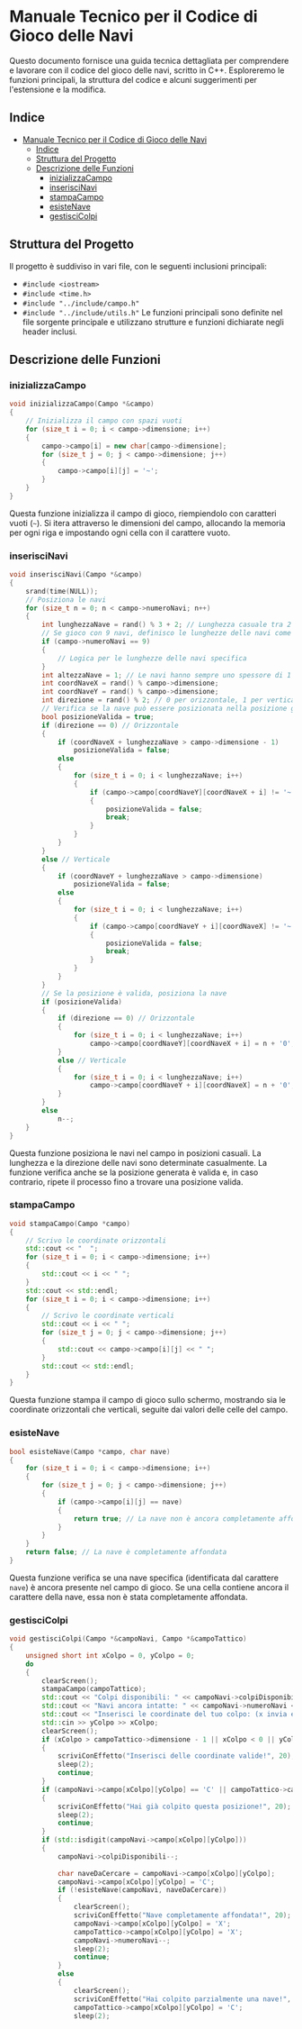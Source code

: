 # Manuale Tecnico per il Codice di Gioco delle Navi
Questo documento fornisce una guida tecnica dettagliata per comprendere e lavorare con il codice del gioco delle navi, scritto in C++. Esploreremo le funzioni principali, la struttura del codice e alcuni suggerimenti per l'estensione e la modifica.
## Indice
- [Manuale Tecnico per il Codice di Gioco delle Navi](#manuale-tecnico-per-il-codice-di-gioco-delle-navi)
  - [Indice](#indice)
  - [Struttura del Progetto](#struttura-del-progetto)
  - [Descrizione delle Funzioni](#descrizione-delle-funzioni)
    - [inizializzaCampo](#inizializzacampo)
    - [inserisciNavi](#inseriscinavi)
    - [stampaCampo](#stampacampo)
    - [esisteNave](#esistenave)
    - [gestisciColpi](#gestiscicolpi)
## Struttura del Progetto
Il progetto è suddiviso in vari file, con le seguenti inclusioni principali:
- `#include <iostream>`
- `#include <time.h>`
- `#include "../include/campo.h"`
- `#include "../include/utils.h"`
Le funzioni principali sono definite nel file sorgente principale e utilizzano strutture e funzioni dichiarate negli header inclusi.
## Descrizione delle Funzioni
### inizializzaCampo
```cpp
void inizializzaCampo(Campo *&campo)
{
    // Inizializza il campo con spazi vuoti
    for (size_t i = 0; i < campo->dimensione; i++)
    {
        campo->campo[i] = new char[campo->dimensione];
        for (size_t j = 0; j < campo->dimensione; j++)
        {
            campo->campo[i][j] = '~';
        }
    }
}
```
Questa funzione inizializza il campo di gioco, riempiendolo con caratteri vuoti (`~`). Si itera attraverso le dimensioni del campo, allocando la memoria per ogni riga e impostando ogni cella con il carattere vuoto.
### inserisciNavi
```cpp
void inserisciNavi(Campo *&campo)
{
    srand(time(NULL));
    // Posiziona le navi
    for (size_t n = 0; n < campo->numeroNavi; n++)
    {
        int lunghezzaNave = rand() % 3 + 2; // Lunghezza casuale tra 2 e 5
        // Se gioco con 9 navi, definisco le lunghezze delle navi come nel gioco originale
        if (campo->numeroNavi == 9)
        {
            // Logica per le lunghezze delle navi specifica
        }
        int altezzaNave = 1; // Le navi hanno sempre uno spessore di 1
        int coordNaveX = rand() % campo->dimensione;
        int coordNaveY = rand() % campo->dimensione;
        int direzione = rand() % 2; // 0 per orizzontale, 1 per verticale
        // Verifica se la nave può essere posizionata nella posizione generata
        bool posizioneValida = true;
        if (direzione == 0) // Orizzontale
        {
            if (coordNaveX + lunghezzaNave > campo->dimensione - 1)
                posizioneValida = false;
            else
            {
                for (size_t i = 0; i < lunghezzaNave; i++)
                {
                    if (campo->campo[coordNaveY][coordNaveX + i] != '~')
                    {
                        posizioneValida = false;
                        break;
                    }
                }
            }
        }
        else // Verticale
        {
            if (coordNaveY + lunghezzaNave > campo->dimensione)
                posizioneValida = false;
            else
            {
                for (size_t i = 0; i < lunghezzaNave; i++)
                {
                    if (campo->campo[coordNaveY + i][coordNaveX] != '~')
                    {
                        posizioneValida = false;
                        break;
                    }
                }
            }
        }
        // Se la posizione è valida, posiziona la nave
        if (posizioneValida)
        {
            if (direzione == 0) // Orizzontale
            {
                for (size_t i = 0; i < lunghezzaNave; i++)
                    campo->campo[coordNaveY][coordNaveX + i] = n + '0';
            }
            else // Verticale
            {
                for (size_t i = 0; i < lunghezzaNave; i++)
                    campo->campo[coordNaveY + i][coordNaveX] = n + '0';
            }
        }
        else
            n--;
    }
}
```
Questa funzione posiziona le navi nel campo in posizioni casuali. La lunghezza e la direzione delle navi sono determinate casualmente. La funzione verifica anche se la posizione generata è valida e, in caso contrario, ripete il processo fino a trovare una posizione valida.
### stampaCampo
```cpp
void stampaCampo(Campo *campo)
{
    // Scrivo le coordinate orizzontali
    std::cout << "  ";
    for (size_t i = 0; i < campo->dimensione; i++)
    {
        std::cout << i << " ";
    }
    std::cout << std::endl;
    for (size_t i = 0; i < campo->dimensione; i++)
    {
        // Scrivo le coordinate verticali
        std::cout << i << " ";
        for (size_t j = 0; j < campo->dimensione; j++)
        {
            std::cout << campo->campo[i][j] << " ";
        }
        std::cout << std::endl;
    }
}
```
Questa funzione stampa il campo di gioco sullo schermo, mostrando sia le coordinate orizzontali che verticali, seguite dai valori delle celle del campo.
### esisteNave
```cpp
bool esisteNave(Campo *campo, char nave)
{
    for (size_t i = 0; i < campo->dimensione; i++)
    {
        for (size_t j = 0; j < campo->dimensione; j++)
        {
            if (campo->campo[i][j] == nave)
            {
                return true; // La nave non è ancora completamente affondata
            }
        }
    }
    return false; // La nave è completamente affondata
}
```
Questa funzione verifica se una nave specifica (identificata dal carattere `nave`) è ancora presente nel campo di gioco. Se una cella contiene ancora il carattere della nave, essa non è stata completamente affondata.
### gestisciColpi
```cpp
void gestisciColpi(Campo *&campoNavi, Campo *&campoTattico)
{
    unsigned short int xColpo = 0, yColpo = 0;
    do
    {
        clearScreen();
        stampaCampo(campoTattico);
        std::cout << "Colpi disponibili: " << campoNavi->colpiDisponibili << std::endl;
        std::cout << "Navi ancora intatte: " << campoNavi->numeroNavi << std::endl;
        std::cout << "Inserisci le coordinate del tuo colpo: (x invia e poi y)" << std::endl;
        std::cin >> yColpo >> xColpo;
        clearScreen();
        if (xColpo > campoTattico->dimensione - 1 || xColpo < 0 || yColpo > campoTattico->dimensione - 1 || yColpo < 0)
        {
            scriviConEffetto("Inserisci delle coordinate valide!", 20);
            sleep(2);
            continue;
        }
        if (campoNavi->campo[xColpo][yColpo] == 'C' || campoTattico->campo[xColpo][yColpo] == 'O')
        {
            scriviConEffetto("Hai già colpito questa posizione!", 20);
            sleep(2);
            continue;
        }
        if (std::isdigit(campoNavi->campo[xColpo][yColpo]))
        {
            campoNavi->colpiDisponibili--;
            
            char naveDaCercare = campoNavi->campo[xColpo][yColpo];
            campoNavi->campo[xColpo][yColpo] = 'C';
            if (!esisteNave(campoNavi, naveDaCercare))
            {
                clearScreen();
                scriviConEffetto("Nave completamente affondata!", 20);
                campoNavi->campo[xColpo][yColpo] = 'X';
                campoTattico->campo[xColpo][yColpo] = 'X';
                campoNavi->numeroNavi--;
                sleep(2);
                continue;
            }
            else
            {
                clearScreen();
                scriviConEffetto("Hai colpito parzialmente una nave!", 20);
                campoTattico->campo[xColpo][yColpo] = 'C';
                sleep(2);

